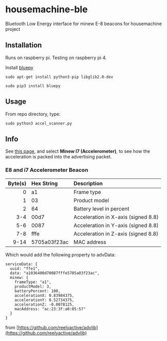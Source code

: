 # housemachine-ble
Bluetooth Low Energy interface for minew E-8 beacons for housemachine project
## Installation
Runs on raspberry pi. Testing on raspberry pi 4. 

Install [bluepy](https://github.com/IanHarvey/bluepy)

`sudo apt-get install python3-pip libglib2.0-dev`

`sudo pip3 install bluepy`


## Usage
From repo directory, type:

`sudo python3 accel_scanner.py`

## Info
See [this page](https://reelyactive.github.io/advlib/), and select __Minew I7 (Accelerometer)__, to see how the acceleration is packed into the advertising packet.

### E8 and i7 Accelerometer Beacon

| Byte(s) | Hex String   | Description                         |
|--------:|:-------------|:------------------------------------|
| 0       | a1           | Frame type                          |
| 1       | 03           | Product model                       |
| 2       | 64           | Battery level in percent            |
| 3-4     | 00d7         | Acceleration in X-axis (signed 8.8) |
| 5-6     | 0087         | Acceleration in Y-axis (signed 8.8) |
| 7-8     | fffe         | Acceleration in Z-axis (signed 8.8) |
| 9-14    | 5705a03f23ac | MAC address                         |

Which would add the following property to advData:

    serviceData: {
      uuid: "ffe1",
      data: "a1036400d70087fffe5705a03f23ac",
      minew: {
        frameType: "a1",
        productModel: 3,
        batteryPercent: 100,
        accelerationX: 0.83984375,
        accelerationY: 0.52734375,
        accelerationZ: -0.0078125,
        macAddress: "ac:23:3f:a0:05:57"
      }
    }

from [https://github.com/reelyactive/advlib](https://github.com/reelyactive/advlib)
